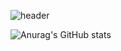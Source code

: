 
![header](https://capsule-render.vercel.app/api?type=Waving?&text=JeoungHun&color=20:dae6ff,100:0849c&height=212.6)

![Anurag's GitHub stats](https://github-readme-stats.vercel.app/api?username=oiNeh&show_icons=true&theme=react)
<!-- ![Readme Card](https://github-readme-stats.vercel.app/api/pin/?username=oiNeh&repo=good-price-good-product) -->
